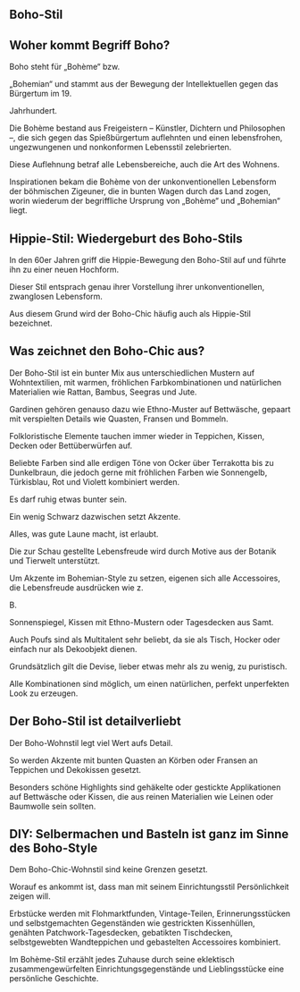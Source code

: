 Boho-Stil
---------

Woher kommt Begriff Boho?
-------------------------

Boho steht für „Bohème“ bzw.

„Bohemian“ und stammt aus der Bewegung der Intellektuellen gegen das Bürgertum im 19.

Jahrhundert.

Die Bohème bestand aus Freigeistern – Künstler, Dichtern und Philosophen –, die sich gegen das Spießbürgertum auflehnten und einen lebensfrohen, ungezwungenen und nonkonformen Lebensstil zelebrierten.

Diese Auflehnung betraf alle Lebensbereiche, auch die Art des Wohnens.

Inspirationen bekam die Bohème von der unkonventionellen Lebensform der böhmischen Zigeuner, die in bunten Wagen durch das Land zogen, worin wiederum der begriffliche Ursprung von „Bohème“ und „Bohemian“ liegt.

Hippie-Stil: Wiedergeburt des Boho-Stils
----------------------------------------

In den 60er Jahren griff die Hippie-Bewegung den Boho-Stil auf und führte ihn zu einer neuen Hochform.

Dieser Stil entsprach genau ihrer Vorstellung ihrer unkonventionellen, zwanglosen Lebensform.

Aus diesem Grund wird der Boho-Chic häufig auch als Hippie-Stil bezeichnet.

Was zeichnet den Boho-Chic aus?
-------------------------------

Der Boho-Stil ist ein bunter Mix aus unterschiedlichen Mustern auf Wohntextilien, mit warmen, fröhlichen Farbkombinationen und natürlichen Materialien wie Rattan, Bambus, Seegras und Jute.

Gardinen gehören genauso dazu wie Ethno-Muster auf Bettwäsche, gepaart mit verspielten Details wie Quasten, Fransen und Bommeln.

Folkloristische Elemente tauchen immer wieder in Teppichen, Kissen, Decken oder Bettüberwürfen auf.

Beliebte Farben sind alle erdigen Töne von Ocker über Terrakotta bis zu Dunkelbraun, die jedoch gerne mit fröhlichen Farben wie Sonnengelb, Türkisblau, Rot und Violett kombiniert werden.

Es darf ruhig etwas bunter sein.

Ein wenig Schwarz dazwischen setzt Akzente.

Alles, was gute Laune macht, ist erlaubt.

Die zur Schau gestellte Lebensfreude wird durch Motive aus der Botanik und Tierwelt unterstützt.

Um Akzente im Bohemian-Style zu setzen, eigenen sich alle Accessoires, die Lebensfreude ausdrücken wie z.

B.

Sonnenspiegel, Kissen mit Ethno-Mustern oder Tagesdecken aus Samt.

Auch Poufs sind als Multitalent sehr beliebt, da sie als Tisch, Hocker oder einfach nur als Dekoobjekt dienen.

Grundsätzlich gilt die Devise, lieber etwas mehr als zu wenig, zu puristisch.

Alle Kombinationen sind möglich, um einen natürlichen, perfekt unperfekten Look zu erzeugen.

Der Boho-Stil ist detailverliebt
--------------------------------

Der Boho-Wohnstil legt viel Wert aufs Detail.

So werden Akzente mit bunten Quasten an Körben oder Fransen an Teppichen und Dekokissen gesetzt.

Besonders schöne Highlights sind gehäkelte oder gestickte Applikationen auf Bettwäsche oder Kissen, die aus reinen Materialien wie Leinen oder Baumwolle sein sollten.

DIY: Selbermachen und Basteln ist ganz im Sinne des Boho-Style
--------------------------------------------------------------

Dem Boho-Chic-Wohnstil sind keine Grenzen gesetzt.

Worauf es ankommt ist, dass man mit seinem Einrichtungsstil Persönlichkeit zeigen will.

Erbstücke werden mit Flohmarktfunden, Vintage-Teilen, Erinnerungsstücken und selbstgemachten Gegenständen wie gestrickten Kissenhüllen, genähten Patchwork-Tagesdecken, gebatikten Tischdecken, selbstgewebten Wandteppichen und gebastelten Accessoires kombiniert.

Im Bohème-Stil erzählt jedes Zuhause durch seine eklektisch zusammengewürfelten Einrichtungsgegenstände und Lieblingsstücke eine persönliche Geschichte.
